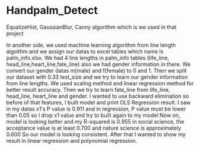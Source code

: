 # Handpalm_Detect
EqualizeHist, GaussianBlur, Canny algorithm which is we used in that project


In another side, we used machine learning algorithm from line length algoithm and we assign our datas to excel tables which name is palm_info.xlsx.
We had 4 line lengths in palm_info tables (life_line, head_line,heart_line,fate_line) also we had gender information in there.
We convert our gender datas m(male) and f(female) to 0 and 1.
Then we split our dataset with 0.33 test_size and we try to learn our gender information from line lengths.
We used scaling method and linear regression method for better result accuracy.
Then we try to learn fate_line from life_line, head_line, heart_line and gender.
I wanted to use backward elimination so before of that features, I built model and print OLS Regression result.
I saw in my datas x1's P value is 0.911 and in regression, P value must be lower than 0.05 so I drop x1 value and try to built again to my model
Now on, model is looking better and my R-squared is 0.955 in social science, the acceptance value is at least 0.700 and nature science is approximately 0.600
So our model is looking consistent.
After that I wanted to show my result in linear regression and polynomial regression.
